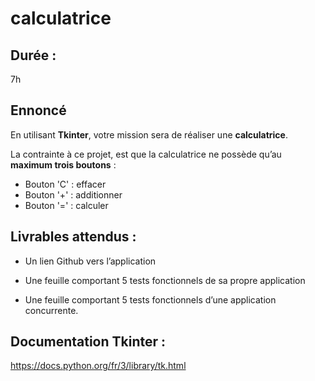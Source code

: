 # calculatrice

## Durée :
7h

## Ennoncé
En utilisant **Tkinter**, votre mission sera de réaliser une **calculatrice**.

La contrainte à ce projet, est que la calculatrice ne possède qu’au **maximum trois boutons** :
- Bouton 'C' : effacer
- Bouton '+' : additionner
- Bouton '=' : calculer

## Livrables attendus :

- Un lien Github vers l’application

- Une feuille comportant 5 tests fonctionnels de sa propre application

- Une feuille comportant 5 tests fonctionnels d’une application concurrente.

## Documentation Tkinter : 
https://docs.python.org/fr/3/library/tk.html
